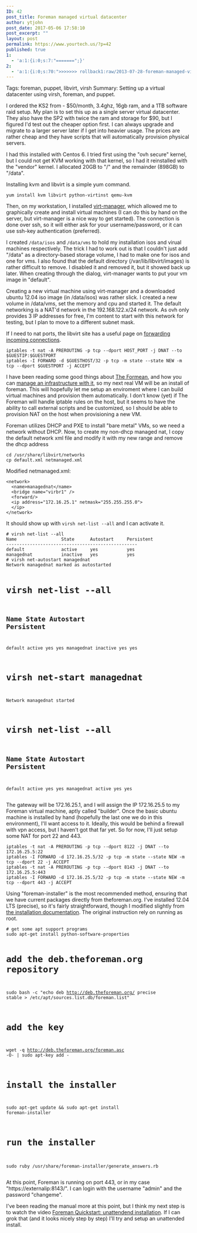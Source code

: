 ```yaml
---
ID: 42
post_title: Foreman managed virtual datacenter
author: ytjohn
post_date: 2017-05-06 17:58:10
post_excerpt: ""
layout: post
permalink: https://www.yourtech.us/?p=42
published: true
1:
  - 'a:1:{i:0;s:7:"=======";}'
2:
  - 'a:1:{i:0;s:70:">>>>>>> rollback1:raw/2013-07-28-foreman-managed-virtual-datacenter.md";}'
---
```

<p>Tags: foreman, puppet, libvirt, virsh
Summary: Setting up a virtual datacenter using virsh, foreman, and puppet.</p>
<p>I ordered the KS2 from  - $50/month, 3.4ghz, 16gb ram, and a 1TB software raid setup. My plan is to set this
up as a single server virtual datacenter. They also have the SP2 with twice the ram and storage for $90, but I figured I'd test out
the cheaper option first. I can always upgrade and migrate to a larger server later if I get into heavier usage. The prices are rather cheap and they have scripts that will automatically provision physical servers. </p>
<p>I had this installed with Centos 6. I tried first using the "ovh secure" kernel, but I could not get KVM working with that kernel, so I had it reinstalled with the "vendor" kernel. I allocated 20GB to "/" and the remainder (898GB) to "/data". </p>
<p>Installing kvm and libvirt is a simple yum command.</p>
<pre><code>yum install kvm libvirt python-virtinst qemu-kvm
</code></pre>
<p>Then, on my workstation, I installed <a href="http://virt-manager.org/">virt-manager</a>, which allowed me to graphically create and install virtual machines (I can do this by hand on the server, but virt-manager is a nice way to get started). The connection is done over ssh, so it will either ask for your username/password, or it can use ssh-key authentication (preferred).</p>
<p>I created <code>/data/isos</code> and <code>/data/vms</code> to hold my installation isos and virual machines respectively. The trick I had to work out is that I couldn't just add "/data" as a directory-based storage volume, I had to make one for isos and one for vms. I also found that the default directory (/var/lib/libvirt/images) is rather difficult to remove. I disabled it and removed it, but it showed back up later. When creating through the dialog, virt-manager wants to put your vm image in "default". </p>
<p>Creating a new virtual machine using virt-manager and a downloaded ubuntu 12.04 iso image (in /data/isos) was rather slick. I created a new volume in /data/vms, set the memory and cpu and started it. The default networking is a NAT'd network in the 192.168.122.x/24 network. As ovh only provides 3 IP addresses for free, I'm content to start with this network for testing, but I plan to move to a different subnet mask.</p>
<p>If I need to nat ports, the libvirt site has a useful page on <a href="http://wiki.libvirt.org/page/Networking#Forwarding_Incoming_Connections">forwarding incoming connections</a>.</p>
<pre><code>iptables -t nat -A PREROUTING -p tcp --dport HOST_PORT -j DNAT --to $GUESTIP:$GUESTPORT
iptables -I FORWARD -d $GUESTHOST/32 -p tcp -m state --state NEW -m tcp --dport $GUESTPORT -j ACCEPT
</code></pre>
<p>I have been reading some good things about <a href="http://theforeman.org/">The Formean</a>, and how you can <a href="http://engineering.yakaz.com/managing-an-infrastructure-datacenter-with-foreman-and-puppet.html">manage an infrastructure with it</a>, so my next real VM will be an install of foreman. This will hopefully let me setup an enviroment where I can build virtual machines and provision them automatically. I don't know (yet) if The Foreman will handle iptable rules on the host, but it seems to have the ability to call external scripts and be customized, so I should be able to provision NAT on the host when provisioning a new VM.</p>
<p>Foreman utilizes DHCP and PXE to install "bare metal" VMs, so we need a network without DHCP. Now, to create my non-dhcp managed nat, I copy the default network xml file and modify it with my new range and remove the dhcp address</p>
<pre><code>cd /usr/share/libvirt/networks
cp default.xml netmanaged.xml
</code></pre>
<p>Modified netmanaged.xml:</p>
<pre><code>&lt;network&gt;
  &lt;name&gt;managednat&lt;/name&gt;
  &lt;bridge name="virbr1" /&gt;
  &lt;forward/&gt;
  &lt;ip address="172.16.25.1" netmask="255.255.255.0"&gt;
  &lt;/ip&gt;
&lt;/network&gt;
</code></pre>
<p>It should show up with <code>virsh net-list --all</code> and I can activate it.</p>
<pre><code># virsh net-list --all
Name                 State      Autostart     Persistent
--------------------------------------------------
default              active     yes           yes
managednat           inactive   yes           yes
# virsh net-autostart managednat
Network managednat marked as autostarted

# virsh net-list --all
Name                 State      Autostart     Persistent
--------------------------------------------------
default              active     yes           yes
managednat           inactive   yes           yes

# virsh net-start managednat
Network managednat started

# virsh net-list --all
Name                 State      Autostart     Persistent
--------------------------------------------------
default              active     yes           yes
managednat           active     yes           yes
</code></pre>
<p>The gateway will be 172.16.25.1, and I will assign the IP 172.16.25.5 to my Foreman virtual machine, aptly called "builder".  Once the basic ubuntu machine is installed by hand (hopefully the last one we do in this environment), I'll want access to it. Ideally, this would be behind a firewall with vpn access, but I haven't got that far yet. So for now, I'll just setup some NAT for port 22 and 443.</p>
<pre><code>iptables -t nat -A PREROUTING -p tcp --dport 8122 -j DNAT --to 172.16.25.5:22
iptables -I FORWARD -d 172.16.25.5/32 -p tcp -m state --state NEW -m tcp --dport 22 -j ACCEPT
iptables -t nat -A PREROUTING -p tcp --dport 8143 -j DNAT --to 172.16.25.5:443
iptables -I FORWARD -d 172.16.25.5/32 -p tcp -m state --state NEW -m tcp --dport 443 -j ACCEPT
</code></pre>
<p>Using "foreman-installer" is the most recommended method, ensuring that we have current packages directly from theforeman.org. I've installed 12.04 LTS (precise), so it's fairly straightforward, though I modified slightly from <a href="http://theforeman.org/manuals/1.2/index.html#3.2ForemanInstaller">the installation documentation</a>. The original instruction rely on running as root.</p>
<pre><code># get some apt support programs 
sudo apt-get install python-software-properties

# add the deb.theforeman.org repository
sudo bash -c "echo deb http://deb.theforeman.org/ precise stable &gt; /etc/apt/sources.list.db/foreman.list"  
# add the key
wget -q http://deb.theforeman.org/foreman.asc -O- | sudo apt-key add -
# install the installer
sudo apt-get update &amp;&amp; sudo apt-get install foreman-installer

# run the installer
sudo ruby /usr/share/foreman-installer/generate_answers.rb
</code></pre>
<p>At this point, Foreman is running on port 443, or in my case "https://externalip:8143/". I can login with the username "admin" and the password "changeme".</p>
<p>I've been reading the manual more at this point, but I think my next step is to watch the video <a href="http://www.youtube.com/watch?v=eHjpZr3GB6s">Foreman Quickstart: unattendend installation</a>. If I can grok that (and it looks nicely step by step) I'll try and setup an unattended install. </p>